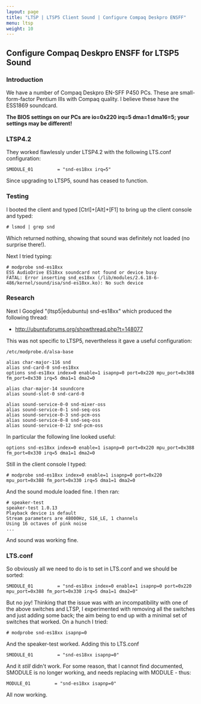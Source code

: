 ```yaml
---
layout: page
title: "LTSP | LTSP5 Client Sound | Configure Compaq Deskpro ENSFF"
menu: ltsp
weight: 10
---
```


## Configure Compaq Deskpro ENSFF for LTSP5 Sound

### Introduction

We have a number of Compaq Deskpro EN-SFF P450 PCs.  These are small-form-factor Pentium IIIs with Compaq quality.  I believe these have the ESS1869 soundcard.

**The BIOS settings on our PCs are io=0x220 irq=5 dma=1 dma16=5; your settings may be different!**

### LTSP4.2

They worked flawlessly under LTSP4.2 with the following LTS.conf configuration:

    SMODULE_01         = "snd-es18xx irq=5"

Since upgrading to LTSP5, sound has ceased to function.

### Testing

I booted the client and typed [Ctrl]+[Alt]+[F1] to bring up the client console and typed:

    # lsmod | grep snd

Which returned nothing, showing that sound was definitely not loaded (no surprise there!).

Next I tried typing:

    # modprobe snd-es18xx
    ESS AudioDrive ES18xx soundcard not found or device busy
    FATAL: Error inserting snd_es18xx (/lib/modules/2.6.18-6-486/kernel/sound/isa/snd-es18xx.ko): No such device

### Research

Next I Googled "(ltsp5|edubuntu) snd-es18xx" which produced the following thread:

   * http://ubuntuforums.org/showthread.php?t=148077

This was not specific to LTSP5, nevertheless it gave a useful configuration:

    /etc/modprobe.d/alsa-base

    alias char-major-116 snd
    alias snd-card-0 snd-es18xx
    options snd-es18xx index=0 enable=1 isapnp=0 port=0x220 mpu_port=0x388 fm_port=0x330 irq=5 dma1=1 dma2=0

    alias char-major-14 soundcore
    alias sound-slot-0 snd-card-0

    alias sound-service-0-0 snd-mixer-oss
    alias sound-service-0-1 snd-seq-oss
    alias sound-service-0-3 snd-pcm-oss
    alias sound-service-0-8 snd-seq-oss
    alias sound-service-0-12 snd-pcm-oss

In particular the following line looked useful:

    options snd-es18xx index=0 enable=1 isapnp=0 port=0x220 mpu_port=0x388 fm_port=0x330 irq=5 dma1=1 dma2=0

Still in the client console I typed:

    # modprobe snd-es18xx index=0 enable=1 isapnp=0 port=0x220 mpu_port=0x388 fm_port=0x330 irq=5 dma1=1 dma2=0

And the sound module loaded fine.  I then ran:

    # speaker-test
    speaker-test 1.0.13
    Playback device is default
    Stream parameters are 48000Hz, S16_LE, 1 channels
    Using 16 octaves of pink noise
    ...

And sound was working fine.

### LTS.conf

So obviously all we need to do is to set in LTS.conf and we should be sorted:

    SMODULE_01         = "snd-es18xx index=0 enable=1 isapnp=0 port=0x220 mpu_port=0x388 fm_port=0x330 irq=5 dma1=1 dma2=0"

But no joy!  Thinking that the issue was with an incompatibility with one of the above switches and LTSP, I experimented with removing all the switches and just adding some back; the aim being to end up with a minimal set of switches that worked.  On a hunch I tried:

    # modprobe snd-es18xx isapnp=0

And the speaker-test worked.  Adding this to LTS.conf

    SMODULE_01         = "snd-es18xx isapnp=0"

And it *still* didn't work.  For some reason, that I cannot find documented, SMODULE is no longer working, and needs replacing with MODULE - thus:

    MODULE_01         = "snd-es18xx isapnp=0"

All now working.
